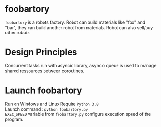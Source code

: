 # foobartory
`foobartory` is a robots factory. 
Robot can build materials like "foo" and "bar", they can build another robot from materials. 
Robot can also sell/buy other robots.

# Design Principles
Concurrent tasks run with asyncio library, asyncio queue is used to manage shared ressources between coroutines.

# Launch foobartory
Run on Windows and Linux
Require `Python 3.8` \
Launch command : `python foobartory.py` \
`EXEC_SPEED` variable from `foobartory.py` configure execution speed of the program.
